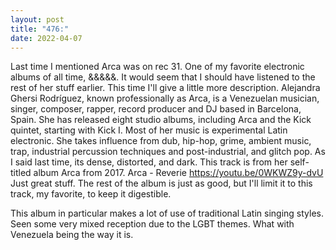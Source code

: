 ```yaml
---
layout: post
title: "476:"
date: 2022-04-07
---
```


Last time I mentioned Arca was on rec 31. One of my favorite electronic albums of all time, &&&&&. It would seem that I should have listened to the rest of her stuff earlier. This time I'll give a little more description. Alejandra Ghersi Rodríguez, known professionally as Arca, is a Venezuelan musician, singer, composer, rapper, record producer and DJ based in Barcelona, Spain. She has released eight studio albums, including Arca and the Kick quintet, starting with Kick I. Most of her music is experimental Latin electronic. She takes influence from dub, hip-hop, grime, ambient music, trap, industrial percussion techniques and post-industrial, and glitch pop. As I said last time, its dense, distorted, and dark. This track is from her self-titled album Arca from 2017.
 Arca - Reverie
https://youtu.be/0WKWZ9y-dvU 
Just great stuff. The rest of the album is just as good, but I'll limit it to this track, my favorite, to keep it digestible.

This album in particular makes a lot of use of traditional Latin singing styles. Seen some very mixed reception due to the LGBT themes. What with Venezuela being the way it is.
